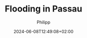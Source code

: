 ---
title: "Flooding in Passau"
author: Philipp
date: 2024-06-08T12:49:08+02:00
draft: false
layout: "gallery"
tags: [gallery, passau, flooding, black and white]
---